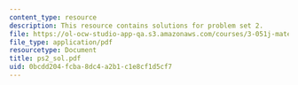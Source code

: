 ```yaml
---
content_type: resource
description: This resource contains solutions for problem set 2.
file: https://ol-ocw-studio-app-qa.s3.amazonaws.com/courses/3-051j-materials-for-biomedical-applications-spring-2006/0bcdd204fcba8dc4a2b1c1e8cf1d5cf7_ps2_sol.pdf
file_type: application/pdf
resourcetype: Document
title: ps2_sol.pdf
uid: 0bcdd204-fcba-8dc4-a2b1-c1e8cf1d5cf7
---
```

